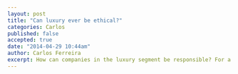 ```yaml
---
layout: post
title: "Can luxury ever be ethical?"
categories: Carlos
published: false
accepted: true
date: "2014-04-29 10:44am"
author: Carlos Ferreira 
excerpt: How can companies in the luxury segment be responsible? For a long time it has been assumed that companies producing luxury articles are immune to concerns about wider societal concerns and business responsibility in general. Images of exclusivity and conspicuousness of consumption are associated to this idea; social and environmental concerns, this view goes, are alien to luxury. For example, experiments in the garments industry have suggested that to explicitly include recycled material in luxury clothes reduces their value, rather than adds to it.
---
```

